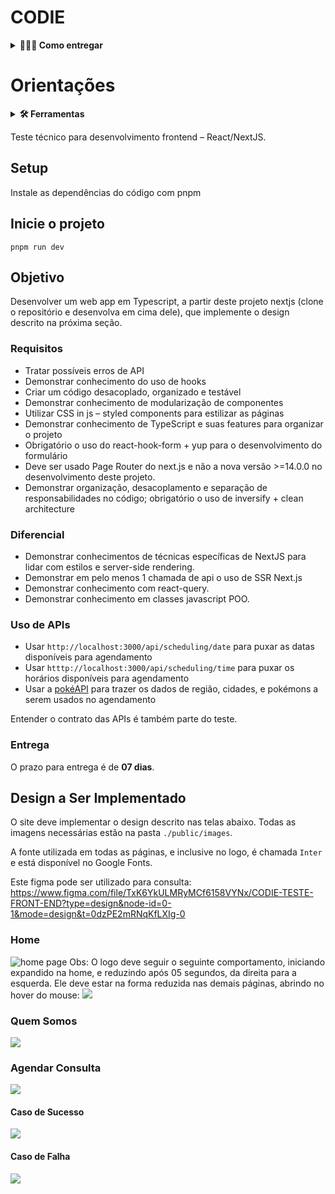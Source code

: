 # CODIE

<details>
  <summary>
    <strong>🤷🏽‍♀️ Como entregar</strong>
  </summary><br>

- **Envie o repositório do projeto concluído para este linkedin:** [Fernando-Codie](https://www.linkedin.com/in/fernando-maziero/)

</details>

# Orientações

<details>
  <summary>
    <strong>🛠 Ferramentas</strong>
  </summary><br>
  
 - [TypeScript](https://www.typescriptlang.org/)
 - [Yup](https://www.npmjs.com/package/yup?activeTab=readme)
 - [PNPM](https://pnpm.io/installation)
 - [ReactJS](https://react.dev/)
 - [Axios](https://axios-http.com/docs/intro)
 - [NextJS](https://nextjs.org/)
 - [Swiper](https://swiperjs.com/demos)
 - [Dotenv](https://www.npmjs.com/package/dotenv)
 - [Toastify](https://www.npmjs.com/package/react-toastify)
 - [React-Hook-Form](https://react-hook-form.com/)
 - [Styled-Components](https://styled-components.com/)

</details>
 
Teste técnico para desenvolvimento frontend – React/NextJS.

## Setup

Instale as dependências do código com pnpm

## Inicie o projeto
```shell
pnpm run dev

```

## Objetivo

Desenvolver um web app em Typescript, a partir deste projeto nextjs (clone o repositório e desenvolva em cima dele), que implemente o design descrito na próxima seção.

### Requisitos
- Tratar possíveis erros de API
- Demonstrar conhecimento do uso de hooks
- Criar um código desacoplado, organizado e testável
- Demonstrar conhecimento de modularização de componentes
- Utilizar CSS in js – styled components para estilizar as páginas
- Demonstrar conhecimento de TypeScript e suas features para organizar o projeto
- Obrigatório o uso do react-hook-form + yup para o desenvolvimento do formulário
- Deve ser usado Page Router do next.js e não a nova versão >=14.0.0 no desenvolvimento deste projeto.
- Demonstrar organização, desacoplamento e separação de responsabilidades no código; obrigatório o uso de inversify + clean architecture

### Diferencial
- Demonstrar conhecimentos de técnicas específicas de NextJS para lidar com estilos e server-side rendering.
- Demonstrar em pelo menos 1 chamada de api o uso de SSR Next.js
- Demonstrar conhecimento com react-query.
- Demonstrar conhecimento em classes javascript POO.

### Uso de APIs
- Usar `http://localhost:3000/api/scheduling/date` para puxar as datas disponíveis para agendamento
- Usar `htttp://localhost:3000/api/scheduling/time` para puxar os horários disponíveis para agendamento
- Usar a [pokéAPI](https://pokeapi.co/) para trazer os dados de região, cidades, e pokémons a serem usados no agendamento

Entender o contrato das APIs é também parte do teste.

### Entrega
O prazo para entrega é de **07 dias**.

## Design a Ser Implementado
O site deve implementar o design descrito nas telas abaixo. Todas as imagens necessárias estão na pasta `./public/images`.

A fonte utilizada em todas as páginas, e inclusive no logo, é chamada `Inter` e está disponível no Google Fonts.

Este figma pode ser utilizado para consulta: https://www.figma.com/file/TxK6YkULMRyMCf6158VYNx/CODIE-TESTE-FRONT-END?type=design&node-id=0-1&mode=design&t=0dzPE2mRNqKfLXIg-0

### Home
![home page](public/test-sample/Home.png)
Obs: O logo deve seguir o seguinte comportamento, iniciando expandido na home, e reduzindo após 05 segundos, da direita para a esquerda. Ele deve estar na forma reduzida nas demais páginas, abrindo no hover do mouse:
![](public/test-sample/logo-behavior.png)
### Quem Somos
![](public/test-sample/Quem%20Somos.png)
### Agendar Consulta
![](public/test-sample/Agendar%20Consulta.png)
#### Caso de Sucesso
![](public/test-sample/Agendar%20Consulta%20Sucesso.png)
#### Caso de Falha
![](public/test-sample/Agendar%20Consulta%20Falha.png)
